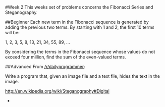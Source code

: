#Week 2
This weeks set of problems concerns the Fibonacci Series and Steganography. 

##Beginner
Each new term in the Fibonacci sequence is generated by adding the previous two terms. By starting with 1 and 2, the first 10 terms will be:

1, 2, 3, 5, 8, 13, 21, 34, 55, 89, ...


By considering the terms in the Fibonacci sequence whose values do not exceed four million, find the sum of the even-valued terms.

##Advanced
From <a href="http://www.reddit.com/r/dailyprogrammer/comments/10l8cq/9272012_challenge_101_intermediate_image">/r/dailyprogrammer</a>:

Write a program that, given an image file and a text file, hides the text in the image.

<a>http://en.wikipedia.org/wiki/Steganography#Digital</a>

-
